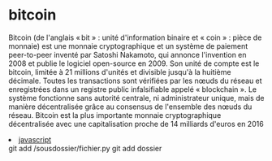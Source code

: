 <!DOCTYPE html>
<html>
<head>
</head>
<body>
<h1>bitcoin</h1>
<p> Bitcoin (de l'anglais « bit » : unité d'information binaire et « coin » : pièce de monnaie) est une monnaie cryptographique et un système de paiement peer-to-peer inventé par Satoshi Nakamoto, qui annonce l'invention en 2008 et publie le logiciel open-source en 2009.
Son unité de compte est le bitcoin, limitée à 21 millions d'unités et divisible jusqu'à la huitième décimale. Toutes les transactions sont vérifiées par les nœuds du réseau et enregistrées dans un registre public infalsifiable appelé « blockchain ». Le système fonctionne sans autorité centrale, ni administrateur unique, mais de manière décentralisée grâce au consensus de l'ensemble des nœuds du réseau. Bitcoin est la plus importante monnaie cryptographique décentralisée avec une capitalisation proche de 14 milliards d'euros en 2016 </p>
<li><a href="https://piierreG13.github.io/javascript"> javascript</a></li>
git add /sousdossier/fichier.py
git add dossier
</body>
</html>

